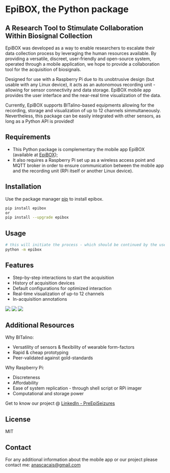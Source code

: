 # EpiBOX, the Python package
## A Research Tool to Stimulate Collaboration Within Biosignal Collection

EpiBOX was developed as a way to enable researchers to escalate their data collection process by leveraging the human resources available. By providing a versatile, discreet, user-friendly and open-source system, operated through a mobile application, we hope to provide a collaboration tool for the acquisition of biosignals.

Designed for use with a Raspberry Pi due to its unobtrusive design (but usable with any Linux device), it acts as an autonomous recording unit - allowing for sensor connectivity and data storage. EpiBOX mobile app provides the user interface and the near-real time visualization of the data. 

Currently, EpiBOX supports BITalino-based equipments allowing for the recording, storage and visualization of up to 12 channels simmultaneously. Nevertheless, this package can be easily integrated with other sensors, as long as a Python API is provided!

## Requirements

 - This Python package is complementary the mobile app EpiBOX (available at [EpiBOX](https://github.com/anascacais/epibox_app));
 - It also requires a Raspberry Pi set up as a wireless access point and MQTT broker in order to ensure communication between the mobile app and the recording unit (RPi itself or another Linux device).

## Installation

Use the package manager [pip](https://pip.pypa.io/en/stable/) to install epibox.

```bash
pip install epibox
or 
pip install --upgrade epibox
```

## Usage

```bash 
# this will initiate the process - which should be continued by the user interface (EpiBOX app)
python -m epibox
```

## Features

- Step-by-step interactions to start the acquisition
- History of acquisition devices
- Default configurations for optimized interaction
- Real-time visualization of up-to 12 channels
- In-acquisition annotations

![](intro-gif.gif) ![](config-gif.gif) ![](visualize-gif.gif)

## Additional Resources

Why BITalino: 
 - Versatility of sensors & flexibility of wearable form-factors
 - Rapid & cheap prototyping
 - Peer-validated against gold-standards

Why Raspberry Pi:
 - Discreteness
 - Affordability 
 - Ease of system replication - through shell script or RPi imager
 - Computational and storage power

Get to know our project @ [LinkedIn - PreEpiSeizures](https://www.linkedin.com/feed/update/urn:li:activity:6787017108631941120/)



## License

MIT

## Contact

For any additional information about the mobile app or our project please contact me: anascacais@gmail.com

